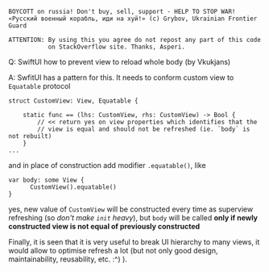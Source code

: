 ```
BOYCOTT on russia! Don't buy, sell, support - HELP TO STOP WAR!
«Русский военный корабль, иди на хуй!» (c) Grybov, Ukrainian Frontier Guard

ATTENTION: By using this you agree do not repost any part of this code
           on StackOverflow site. Thanks, Asperi.
```

Q: SwiftUI how to prevent view to reload whole body (by Vkukjans)

A: SwfitUI has a pattern for this. It needs to conform custom view to `Equatable` protocol

    struct CustomView: View, Equatable {
    
        static func == (lhs: CustomView, rhs: CustomView) -> Bool {
            // << return yes on view properties which identifies that the
            // view is equal and should not be refreshed (ie. `body` is not rebuilt)
        }
    ...

and in place of construction add modifier `.equatable()`, like

    var body: some View {
          CustomView().equatable()
    }

yes, new value of `CustomView` will be constructed every time as superview refreshing (so *don't make `init` heavy*), but `body` will be called **only if newly constructed view is not equal of previously constructed**

Finally, it is seen that it is very useful to break UI hierarchy to many views, it would allow to optimise refresh a lot (but not only good design, maintainability, reusability, etc. :^) ).
